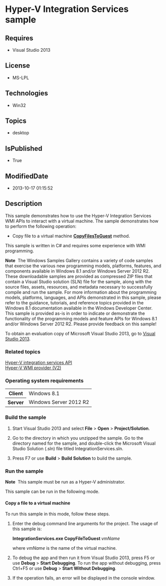 # Hyper-V Integration Services sample
## Requires
* Visual Studio 2013
## License
* MS-LPL
## Technologies
* Win32
## Topics
* desktop
## IsPublished
* True
## ModifiedDate
* 2013-10-17 01:15:52
## Description

<div id="mainSection">
<p>This sample demonstrates how to use the Hyper-V Integration Services WMI APIs to interact with a virtual machine. The sample demonstrates how to perform the following operation:</p>
<ul>
<li>Copy file to a virtual machine <a href="http://msdn.microsoft.com/en-us/library/windows/desktop/">
<b>CopyFilesToGuest</b></a> method. </li></ul>
<p></p>
<p>This sample is written in C# and requires some experience with WMI programming.</p>
<p class="note"><b>Note</b>&nbsp;&nbsp;The Windows Samples Gallery contains a variety of code samples that exercise the various new programming models, platforms, features, and components available in Windows&nbsp;8.1 and/or Windows Server&nbsp;2012&nbsp;R2. These downloadable samples
 are provided as compressed ZIP files that contain a Visual Studio solution (SLN) file for the sample, along with the source files, assets, resources, and metadata necessary to successfully compile and run the sample. For more information about the programming
 models, platforms, languages, and APIs demonstrated in this sample, please refer to the guidance, tutorials, and reference topics provided in the Windows&nbsp;8.1 documentation available in the Windows Developer Center. This sample is provided as-is in order to
 indicate or demonstrate the functionality of the programming models and feature APIs for Windows&nbsp;8.1 and/or Windows Server&nbsp;2012&nbsp;R2. Please provide feedback on this sample!</p>
<p>To obtain an evaluation copy of Microsoft Visual Studio&nbsp;2013, go to <a href="http://go.microsoft.com/fwlink/p/?linkid=301697">
Visual Studio&nbsp;2013</a>.</p>
<h3><a id="related_topics"></a>Related topics</h3>
<dl><dt><a href="http://msdn.microsoft.com/en-us/library/windows/desktop/">Hyper-V integration services API</a>
</dt><dt><a href="http://msdn.microsoft.com/en-us/library/windows/desktop/hh850319">Hyper-V WMI provider (V2)</a>
</dt></dl>
<h3>Operating system requirements</h3>
<table>
<tbody>
<tr>
<th>Client</th>
<td><dt>Windows&nbsp;8.1 </dt></td>
</tr>
<tr>
<th>Server</th>
<td><dt>Windows Server&nbsp;2012&nbsp;R2 </dt></td>
</tr>
</tbody>
</table>
<h3>Build the sample</h3>
<ol>
<li>
<p>Start Visual Studio&nbsp;2013 and select <b>File</b> &gt; <b>Open</b> &gt; <b>Project/Solution</b>.</p>
</li><li>
<p>Go to the directory in which you unzipped the sample. Go to the directory named for the sample, and double-click the Microsoft Visual Studio Solution (.sln) file titled IntegrationServices.sln.</p>
</li><li>
<p>Press F7 or use <b>Build</b> &gt; <b>Build Solution</b> to build the sample.</p>
</li></ol>
<h3>Run the sample</h3>
<p></p>
<p class="note"><b>Note</b>&nbsp;&nbsp;This sample must be run as a Hyper-V administrator.</p>
<p></p>
<p>This sample can be run in the following mode.</p>
<h4><a id="Copy_a_file_to_a_virtual_machine"></a><a id="copy_a_file_to_a_virtual_machine"></a><a id="COPY_A_FILE_TO_A_VIRTUAL_MACHINE"></a>Copy a file to a virtual machine</h4>
<p>To run this sample in this mode, follow these steps.</p>
<ol>
<li>
<p>Enter the debug command line arguments for the project. The usage of this sample is:</p>
<p><b>IntegrationServices.exe CopyFileToGuest </b><i>vmName</i></p>
<p>where <i>vmName</i> is the name of the virtual machine.</p>
</li><li>
<p>To debug the app and then run it from Visual Studio&nbsp;2013, press F5 or use <b>Debug</b> &gt;
<b>Start Debugging</b>. To run the app without debugging, press Ctrl&#43;F5 or use <b>
Debug</b> &gt; <b>Start Without Debugging</b>.</p>
</li><li>If the operation fails, an error will be displayed in the console window. </li></ol>
</div>
